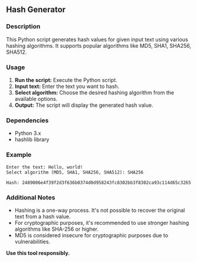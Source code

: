 ## Hash Generator

### Description
This Python script generates hash values for given input text using various hashing algorithms. It supports popular algorithms like MD5, SHA1, SHA256, SHA512.

### Usage
1. **Run the script:** Execute the Python script.
2. **Input text:** Enter the text you want to hash.
3. **Select algorithm:** Choose the desired hashing algorithm from the available options.
4. **Output:** The script will display the generated hash value.

### Dependencies
* Python 3.x
* hashlib library

### Example
```
Enter the text: Hello, world!
Select algorithm (MD5, SHA1, SHA256, SHA512): SHA256

Hash: 2489006e4f39f2d3f636b0374d0d958243fc8302bb3f8302ca93c114d65c3265
```

### Additional Notes
* Hashing is a one-way process. It's not possible to recover the original text from a hash value.
* For cryptographic purposes, it's recommended to use stronger hashing algorithms like SHA-256 or higher.
* MD5 is considered insecure for cryptographic purposes due to vulnerabilities.

**Use this tool responsibly.**

